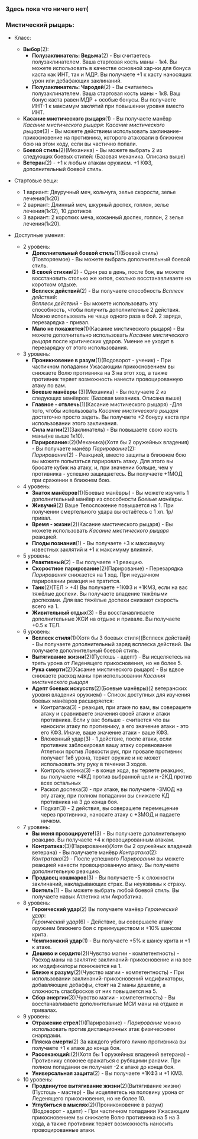 ### Здесь пока что ничего нет(

### Мистический рыцарь:

- Класс:
    - **Выбор**(2):  
        - **Полузаклинатель: Ведьма**(2) - Вы считаетесь полузаклинателем. Ваша стартовая кость маны - 1к4. Вы можете использовать в качестве основной хар-ки для бонуса каста как ИНТ, так и МДР. Вы получаете +1 к касту наносящих урон или дебафающих заклинаний.
        - **Полузаклинатель: Чародей**(2) - Вы считаетесь полузаклинателем. Ваша стартовая кость маны - 1к8. Ваш бонус каста равен МДР + особые бонусы. Вы получаете ИНТ-1 к максимум заклятий при повышении уровня вместо ИНТ.
    - **Касание мистического рыцаря**(1) - Вы получаете манёвр *Касание мистического рыцаря*:
    *Касание мистического рыцаря*(3) - Вы можете действием использовать заклинание-прикосновение на противника, которого атаковали в ближнем бою на этом ходу, если вы частично попали.
    - **Боевой стиль**(2)(Механика) - Вы можете выбрать 2 из следующих боевых стилей:  (Базовая механика. Описана выше)
    - **Ветеран**(2) - +1 к любым атакам оружием. +1 КФЗ, дополнительный боевой стиль.

- Стартовые вещи:
    - 1 вариант: Двуручный меч, кольчуга, зелье скорости, зелье лечения(1к20)
    - 2 вариант: Длинный меч, шкурный доспех, гоплон, зелье лечения(1к12), 10 дротиков
    - 3 вариант: 2 коротких меча, кожанный доспех, гоплон, 2 зелья лечения(1к20).

- Доступные умения:
    - 2 уровень:
        - **Дополнительный боевой стиль**(1)(Боевой стиль)(Повторяемое) - Вы можете выбрать дополнительный боевой стиль.  
        - **В своей стихии**(2) - Один раз в день, после боя, вы можете восстановить столько же хитов, сколько восстанавливаете на коротком отдыхе.
        - **Всплеск действий**(2) - Вы получаете способность *Всплеск действий*:  
        *Всплеск действий* - Вы можете использовать эту способность, чтобы получить дополнителные 2 действия. Можно использовать не чаще одного раза в бой. 2 заряда, перезарядка - привал. 
        - **Мало не покажется**(1)(Касание мистического рыцаря) - Вы можете дополнительно использовать *Касание мистического рыцаря* после критических ударов. Умение не уходит в перезарядку от этого использования.
    - 3 уровень:
        - **Проникновение в разум**(1)(Водоворот - ученик) - При частичном попадании Ужасающим прикосновением вы снижаете Волю противника на 3 на этот ход, а также противник теряет возможность нанести провоцированную атаку по вам.
        - **Боевые манёвры** (3)(Механика) - Вы получаете 2 из следующих манёвров: (Базовая механика. Описана выше)
        - **Главное - отвлечь**(1)(Касание мистического рыцаря) -Для того, чтобы использовать *Касание мистического рыцаря* достаточно просто задеть. Вы получаете +2 бонусу каста при использовании этого заклинания.
        - **Сила магии**(2)(Заклинатель) - Вы повышаете свою кость маны(не выше 1к10).
        - **Парирование:**(2)(Механика)(Хотя бы 2 оружейных владения) - Вы получаете манёвр *Парирование*(2):  
        *Парирование*(2) - Реакцией, вместо защиты в ближнем бою вы можете попытаться парировать атаку. Для этого вы бросате кубик на атаку, и, при значении больше, чем у противника - успешно защищаетесь. Вы получаете +1МОД при сражении в ближнем бою.
    - 4 уровень:
        - **Знаток манёвров**(1)(Боевые манёвры) - Вы можете изучить 1 дополнительный манёвр из способности *Боевые манёвры*.
        - **Живучий**(2) Ваше Телосложение повышается на 1. При получении смертельного удара вы остаётесь с 1 хп. 1р/привал.
        - **Время - жизни**(2)(Касание мистического рыцаря) - Вы можете использовать *Касание мистического рыцаря* реакцией.
        - **Плоды познания**(1) - Вы получаете +3 к максимуму известных заклятий и +1 к максимуму влияний.
    - 5 уровень:
        - **Реактивный**(2) - Вы получаете +1 реакцию.
        - **Скоростное парирование**(2)(Парирование) - Перезарядка *Парирования* снижается на 1 ход. При неудачном парировании реакция не тратится.
        - **Танк**(2)(ТЕЛ > +4) Вы получаете +1КФЗ и +1КМЗ, если на вас тяжёлые доспехи. Вы получаете владение тяжёлыми доспехами. Для вас тяжёлые доспехи снижают скорость всего на 1.
        - **Живительный отдых**(3) - Вы восстанавливаете дополнительные ЖСИ на отдыхе и привале. Вы получаете +0.5 к ТЕЛ.
    - 6 уровень:
        - **Всплеск стиля**(1)(Хотя бы 3 боевых стиля)(Всплеск действий) - Вы получаете дополнительный заряд всплеска действий. Вы получаете дополнительный боевой стиль. 
        - **Вытягивание жизни**(2)(Пустошь - адепт) - Вы исцеляетесь на треть урона от Леденящего прикосновения, но не более 5.
        - **Рука смерти**(2)(Касание мистического рыцаря) - Вы вдвое снижаете расход маны при использовании *Касания мистического рыцаря*
        - **Адепт боевых искусств**(2)(Боевые манёвры)(2 ветеранских уровня владения оружием) - Список доступных для изучения боевых манёвров расширяется:
            * Контратака(3) - реакция, при атаке по вам, вы соверашете атаку и сравниваете значения своей атаки и атаки противника. Если у вас больше - считается что вы наносили атаку по противнику, а его значение атаки - это его КФЗ. Иначе, ваше значение атаки - ваше КФЗ.
            * Вложенный удар(3) - 1 действие, после атаки, если противник заблокировал вашу атаку соревнование Атлетики против Ловкости рук, при провале противник получает 1к6 урона, теряет оружие и не может использовать эту руку в течении 3 ходов.
            * Контроль клинка(3) - в конце хода, вы теряете реакцию, вы получаете +4КД против выбранной цели и -2КД против всех остальных
            * Раскол доспеха(3) - при атаке, вы получаете -3МОД на эту атаку, при полном попадании вы снижаете КД противника на 3 до конца боя.
            * Подкат(3) - 2 действия, вы соверашете перемещение через противника, наносите атаку с +3МОД и падаете ничком.
    - 7 уровень:
        - **Вы меня провоцируете!**(3) - Вы получаете дополнительную реакцию. Вы получаете +4 к провоцированным атакам.
        - **Контратака:**(3)(Парирование)(Хотя бы 2 оружейных владений ветерана) - Вы получаете манёвр *Контратака*(2):   
        *Контратака*(2) - После успешного *Парирования* вы можете реакцией нанести провоцированную атаку. Вы получаете дополнительную реакцию.
        - **Продавец кошмаров**(3) - Вы получаете -5 к сложности заклинаний, накладывающих страх. Вы неуязвимы к страху.
        - **Воитель**(1) - Вы можете выбрать любой боевой стиль. Вы получаете навык Атлетика или Акробатика.
    - 8 уровень:
        - **Героический удар**(2) Вы получаете манёвр *Героический удар*:  
        *Героический удар*(6) - Действие, вы совершаете атаку оружием ближнего боя с преимуществом и +10% шансом крита.
        - **Чемпионский удар**(1) - Вы получаете +5% к шансу крита и +1 к атаке.
        - **Дешево и сердито**(2)(Чувство магии - компетентность) - Расход маны на заклятие заклинаний-прикосновение и на все их модификаторы понижается на 1.
        - **Ближе к разуму**(2)(Чувство магии - компетентность) - При использовании заклинаний-прикосновений модификаторы, добавляющие дебаффы, стоят на 2 маны дешевле, а сложность спасбросков от них повышается на 5.
        - **Сбор энергии**(3)(Чувство магии - компетентность) - Вы восстанавливаете дополнительные МСИ маны на отдыхе и привалах.
    - 9 уровень:
        - **Отражение стрел**(1)(Парирование) - *Парирование* можно использовать против дистанционных атак физическими снарядами.
        - **Пляска смерти**(2) За каждого убитого лично противника вы получаете +1 к атаке до конца боя.
        - **Рассекающий:**(2)(Хотя бы 1 оружейных владений ветерана) - Противнику сложнее сражаться с рубящими ранами. При полном попадании он получает -2 к атаке до конца боя.
        - **Универсальная защита**(2) - Вы получаете +1КФЗ и +1 КМЗ.
    - 10 уровень:
         - **Продвинутое вытягивание жизни**(2)(Вытягивание жизни)(Пустошь - мастер) - Вы исцеляетесь на половину урона от Леденящего прикосновения, но не более 10.
        - **Углубиться в мыслях**(2)(Прониконовение в разум)(Водоворот - адепт) - При частичном попадании Ужасающим прикосновением вы снижаете Волю противника на 5 на 3 хода, а также противник теряет возможность наносить провоцированные атаки.


    
    
    
    
    
    

    
    
   
    
    
    

    
    
    
    

   
    
    
    


